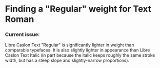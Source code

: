 # Finding a "Regular" weight for Text Roman

### Current issue:

Libre Caslon Text "Regular" is significantly lighter in weight than comparable typefaces. It is also slightly lighter in appearance than Libre Caslon Text Italic (in part because the italic keeps roughly the same stroke width, but has a steep slope and slightly-narrow proportions).